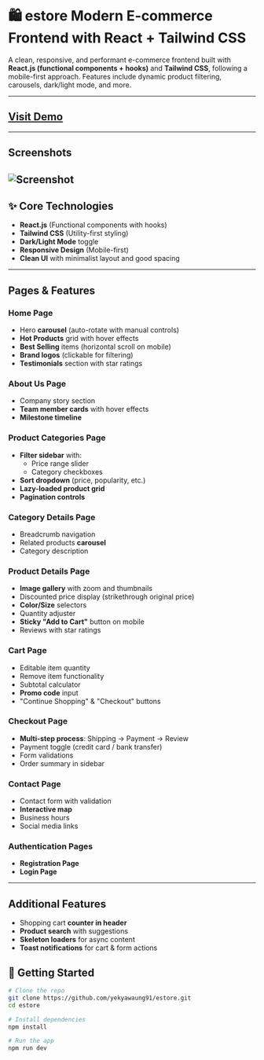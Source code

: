 # 🛍️ estore Modern E-commerce Frontend with React + Tailwind CSS
A clean, responsive, and performant e-commerce frontend built with **React.js (functional components + hooks)** and **Tailwind CSS**, following a mobile-first approach. Features include dynamic product filtering, carousels, dark/light mode, and more.

---
[Visit Demo](https://yekyawaung91.github.io/estore/)
---
---
## Screenshots
![Screenshot](screenshot.png)
---
## ✨ Core Technologies

- **React.js** (Functional components with hooks)
- **Tailwind CSS** (Utility-first styling)
- **Dark/Light Mode** toggle
- **Responsive Design** (Mobile-first)
- **Clean UI** with minimalist layout and good spacing

---

## Pages & Features

### Home Page

- Hero **carousel** (auto-rotate with manual controls)
- **Hot Products** grid with hover effects
- **Best Selling** items (horizontal scroll on mobile)
- **Brand logos** (clickable for filtering)
- **Testimonials** section with star ratings

### About Us Page

- Company story section
- **Team member cards** with hover effects
- **Milestone timeline**

### Product Categories Page

- **Filter sidebar** with:
  - Price range slider
  - Category checkboxes
- **Sort dropdown** (price, popularity, etc.)
- **Lazy-loaded product grid**
- **Pagination controls**

### Category Details Page

- Breadcrumb navigation
- Related products **carousel**
- Category description

### Product Details Page

- **Image gallery** with zoom and thumbnails
- Discounted price display (strikethrough original price)
- **Color/Size** selectors
- Quantity adjuster
- **Sticky "Add to Cart"** button on mobile
- Reviews with star ratings

### Cart Page

- Editable item quantity
- Remove item functionality
- Subtotal calculator
- **Promo code** input
- "Continue Shopping" & "Checkout" buttons

### Checkout Page

- **Multi-step process**: Shipping → Payment → Review
- Payment toggle (credit card / bank transfer)
- Form validations
- Order summary in sidebar

### Contact Page

- Contact form with validation
- **Interactive map**
- Business hours
- Social media links

### Authentication Pages

- **Registration Page**
- **Login Page**

---

## Additional Features

- Shopping cart **counter in header**
- **Product search** with suggestions
- **Skeleton loaders** for async content
- **Toast notifications** for cart & form actions

## 🚀 Getting Started

```bash
# Clone the repo
git clone https://github.com/yekyawaung91/estore.git
cd estore

# Install dependencies
npm install

# Run the app
npm run dev
